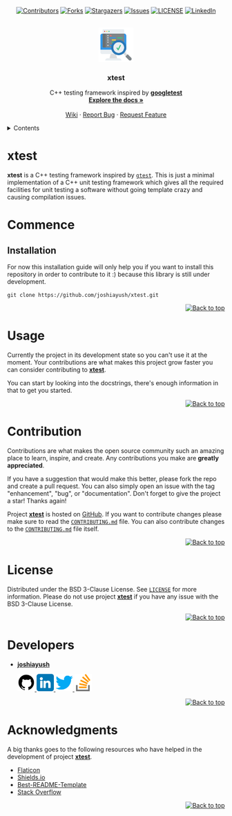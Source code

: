 <div id="top"></div>

<div align="center">

[![Contributors][xtest_contributors]][xtest_contributors_url]
[![Forks][xtest_forks]][xtest_forks_url]
[![Stargazers][xtest_stars]][xtest_stars_url]
[![Issues][xtest_issues]][xtest_issues_url]
[![LICENSE][xtest_license]][xtest_license_url]
[![LinkedIn][developer_linkedin]][developer_linkedin_url]

</div>

<br/>

<div align="center">
  <a href="https://github.com/joshiayush/xtest">
    <img src="./images/testing.png" alt="Logo" width="80" height="80">
  </a>
  <h3 align="center">xtest</h3>
  <p align="center">
    C++ testing framework inspired by <a href="https://github.com/google/googletest"><strong>googletest</strong></a>
    <br />
    <a href="https://github.com/joshiayush/xtest/tree/master/docs"><strong>Explore the docs »</strong></a>
    <br />
    <br />
    <a href="https://github.com/joshiayush/xtest/wiki">Wiki</a>
    ·
    <a href="https://github.com/joshiayush/xtest/issues">Report Bug</a>
    ·
    <a href="https://github.com/joshiayush/xtest/issues">Request Feature</a>
  </p>
</div>

<details>
  <summary>Contents</summary>
  <ol>
    <li>
        <a href="#xtest">xtest</a>
        <ul>
            <a href="#commence">Commence</a>
            <ul>
                <li><a href="#installation">Installation</a></li>
            </ul>
        </ul>
    </li>
    <li><a href="#usage">Usage</a></li>
    <li><a href="#contribution">Contribution</a></li>
    <li><a href="#license">License</a></li>
    <li><a href="#developers">Developers</a></li>
    <li><a href="#acknowledgments">Acknowledgments</a></li>
  </ol>
</details>

# xtest

**xtest** is a C++ testing framework inspired by [`gtest`][_gtest]. This is just a minimal implementation of a C++ unit testing framework which gives all the required facilities for unit testing a software without going template crazy and causing compilation issues.

# Commence

## Installation

For now this installation guide will only help you if you want to install this repository in order to contribute to it :) because this library is still under development.

```shell
git clone https://github.com/joshiayush/xtest.git
```

<div align="right">
  <a href="#top">
  
  ![Back to top][back_to_top]
  
  </a>
</div>

# Usage

Currently the project in its development state so you can't use it at the moment. Your contributions are what makes this project grow faster you can consider contributing to [**xtest**][_xtest].

You can start by looking into the docstrings, there's enough information in that to get you started.

<div align="right">
  <a href="#top">
  
  ![Back to top][back_to_top]
  
  </a>
</div>

# Contribution

Contributions are what makes the open source community such an amazing place to learn, inspire, and create. Any contributions you make are **greatly appreciated**.

If you have a suggestion that would make this better, please fork the repo and create a pull request. You can also simply open an issue with the tag "enhancement", "bug", or "documentation". Don't forget to give the project a star! Thanks again!

Project [**xtest**][_xtest] is hosted on [GitHub][_github]. If you want to contribute changes please make sure to read the [`CONTRIBUTING.md`][_xtest_contrib_f] file. You can also contribute changes to the [`CONTRIBUTING.md`][_xtest_contrib_f] file itself.

<div align="right">
  <a href="#top">
  
  ![Back to top][back_to_top]
  
  </a>
</div>

# License

Distributed under the BSD 3-Clause License. See [`LICENSE`][_xtest_license_f] for more information. Please do not use project [**xtest**][_xtest] if you have any issue with the BSD 3-Clause License.

<div align="right">
  <a href="#top">
  
  ![Back to top][back_to_top]
  
  </a>
</div>

# Developers

- [**joshiayush**](https://www.github.com/joshiayush)

  <a href="https://github.com/joshiayush">
  <img src="./images/github.png" alt="Logo" width="40" height="40">
  </a>
  <a href="https://www.linkedin.com/in/ayush-joshi-3600a01b7/">
  <img src="./images/linkedin.png" alt="Logo" width="40" height="40">
  </a>
  <a href="http://twitter.com/joshiayushjoshi">
  <img src="./images/twitter.png" alt="Logo" width="40" height="40">
  </a>
  <a href="https://stackoverflow.com/users/13910122/ayush">
  <img src="./images/stack-overflow.png" alt="Logo" width="40" height="40">
  </a>

  <!-- Contibutors who have contributed non-trivial changes are encouraged to add their details here. -->

  <div align="right">
    <a href="#top">
    
    ![Back to top][back_to_top]
    
    </a>
  </div>

# Acknowledgments

A big thanks goes to the following resources who have helped in the development of project [**xtest**][_xtest].

- [Flaticon](https://www.flaticon.com/)
- [Shields.io](https://shields.io/)
- [Best-README-Template](https://github.com/othneildrew/Best-README-Template)
- [Stack Overflow](https://www.stackoverflow.com)

<div align="right">
  <a href="#top">
  
  ![Back to top][back_to_top]
  
  </a>
</div>

<!-- Definitions -->

[_gtest]: https://www.github.com/google/googletest
[_xtest]: https://www.github.com/joshiayush/xtest
[_github]: https://www.github.com

<!-- Shields and attached links -->

[xtest_contributors]: https://img.shields.io/github/contributors/joshiayush/xtest?logo=GitHub&style=for-the-badge
[xtest_contributors_url]: https://github.com/joshiayush/xtest/graphs/contributors
[xtest_forks]: https://img.shields.io/github/forks/joshiayush/xtest?logo=GitHub&style=for-the-badge
[xtest_forks_url]: https://github.com/joshiayush/xtest/network/members
[xtest_stars]: https://img.shields.io/github/stars/joshiayush/xtest?logo=GitHub&style=for-the-badge
[xtest_stars_url]: https://github.com/joshiayush/xtest/stargazers
[xtest_issues]: https://img.shields.io/github/issues/joshiayush/xtest?logo=GitHub&style=for-the-badge
[xtest_issues_url]: https://github.com/joshiayush/xtest/issues
[xtest_license]: https://img.shields.io/github/license/joshiayush/xtest?logo=GitHub&style=for-the-badge
[xtest_license_url]: https://github.com/joshiayush/xtest/blob/master/LICENSE
[developer_linkedin]: https://img.shields.io/badge/-LinkedIn-black.svg?style=for-the-badge&logo=linkedin&colorB=555
[developer_linkedin_url]: https://www.linkedin.com/in/ayush-joshi-3600a01b7/
[back_to_top]: https://img.shields.io/badge/-Back%20to%20top-lightgrey

<!-- Files -->

[_xtest_contrib_f]: https://www.github.com/joshiayush/xtest/blob/master/CONTRIBUTING.md
[_xtest_license_f]: https://www.github.com/joshiayush/xtest/blob/master/LICENSE

